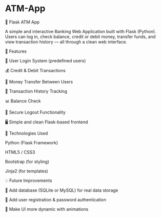  # ATM-App

🏦 Flask ATM App

A simple and interactive Banking Web Application built with Flask (Python).
Users can log in, check balance, credit or debit money, transfer funds, and view transaction history — all through a clean web interface.

🚀 Features

🔐 User Login System (predefined users)

💰 Credit & Debit Transactions

🔄 Money Transfer Between Users

📜 Transaction History Tracking

📊 Balance Check

🚪 Secure Logout Functionality

🖥️ Simple and clean Flask-based frontend


🧠 Technologies Used

Python (Flask Framework)

HTML5 / CSS3

Bootstrap (for styling)

Jinja2 (for templates)

💡 Future Improvements

🔸 Add database (SQLite or MySQL) for real data storage

🔸 Add user registration & password authentication

🔸 Make UI more dynamic with animations

